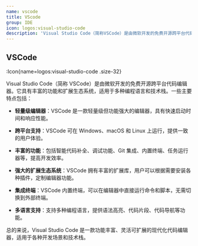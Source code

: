 ```yaml
---
name: vscode
title: VScode
group: IDE
icon: logos:visual-studio-code
description: 'Visual Studio Code（简称VSCode）是由微软开发的免费开源跨平台代码编辑器。它具有丰富的功能和扩展生态系统，适用于多种编程语言和技术栈。'
---
```


## VSCode

:Icon{name=logos:visual-studio-code .size-32}

Visual Studio Code（简称 VSCode）是由微软开发的免费开源跨平台代码编辑器。它具有丰富的功能和扩展生态系统，适用于多种编程语言和技术栈。一些主要特点包括：

- **轻量级编辑器**：VSCode 是一款轻量级但功能强大的编辑器，具有快速启动时间和响应性能。
- **跨平台支持**：VSCode 可在 Windows、macOS 和 Linux 上运行，提供一致的用户体验。

- **丰富的功能**：包括智能代码补全、调试功能、Git 集成、内置终端、任务运行器等，提高开发效率。

- **强大的扩展生态系统**：VSCode 拥有丰富的扩展库，用户可以根据需要安装各种插件，定制编辑器功能。

- **集成终端**：VSCode 内置终端，可以在编辑器中直接运行命令和脚本，无需切换到外部终端。

- **多语言支持**：支持多种编程语言，提供语法高亮、代码片段、代码导航等功能。

总的来说，Visual Studio Code 是一款功能丰富、灵活可扩展的现代化代码编辑器，适用于各种开发场景和技术栈。
